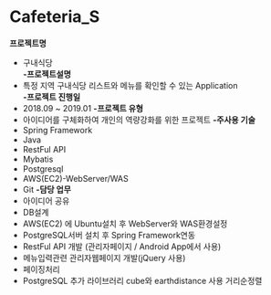 # Cafeteria_S 

**프로젝트명**  
 - 구내식당  
**-프로젝트설명**  
 - 특정 지역 구내식당 리스트와 메뉴를 확인할 수 있는 Application     
**-프로젝트 진행일** 
 - 2018.09 ~ 2019.01
**-프로젝트 유형** 
 - 아이디어를 구체화하여 개인의 역량강화를 위한 프로젝트
**-주사용 기술** 
 - Spring Framework
 - Java
 - RestFul API
 - Mybatis
 - Postgresql
 - AWS(EC2)-WebServer/WAS
 - Git
**-담당 업무**
 - 아이디어 공유
 - DB설계
 - AWS(EC2) 에 Ubuntu설치 후 WebServer와 WAS환경설정
 - PostgreSQL서버 설치 후 Spring Framework연동
 - RestFul API 개발 (관리자페이지 / Android App에서 사용)
 - 메뉴입력관련 관리자웹페이지 개발(jQuery 사용)
 - 페이징처리
 - PostgreSQL 추가 라이브러리 cube와 earthdistance 사용 거리순정렬


